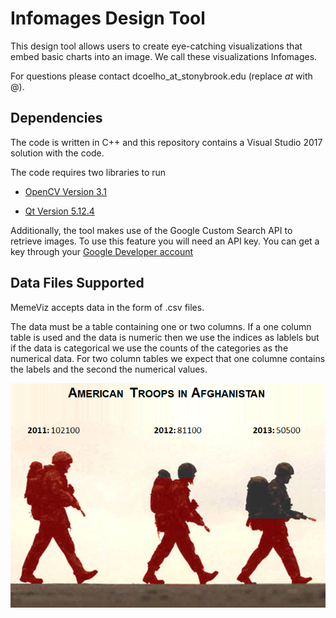 # Infomages Design Tool

This design tool allows users to create eye-catching visualizations that embed basic charts into an image. We call these visualizations Infomages.

For questions please contact dcoelho_at_stonybrook.edu (replace _at_ with @). 


## Dependencies

The code is written in C++ and this repository contains a Visual Studio 2017 solution with the code. 

The code requires two libraries to run 

* [OpenCV Version 3.1](https://opencv.org/opencv-3-1/)

* [Qt Version 5.12.4](https://www.qt.io/download)

Additionally, the tool makes use of the Google Custom Search API to retrieve images. To use this feature you will need an API key. You can get a key through your [Google Developer account](https://console.developers.google.com/apis/dashboard)


## Data Files Supported

MemeViz accepts data in the form of .csv files. 

The data must be a table containing one or two columns. If a one column table is used and the data is numeric then we use the indices as lablels but if the data is categorical we use the counts of the categories as the numerical data. For two column tables we expect that one columne contains the labels and the second the numerical values.

![alt text](https://raw.githubusercontent.com/darius-coelho/Infomages-Design-Tool/master/Infomage%20Examples/bar1.png?token=AFSIQZ3PXB67YSY4JBX7DSK6M7HCQ)
